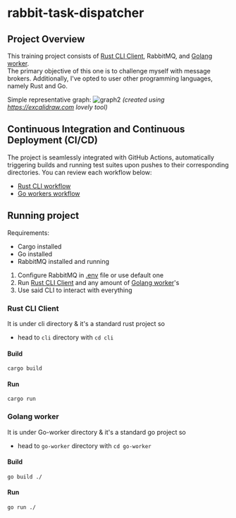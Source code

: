 # rabbit-task-dispatcher

## Project Overview
This training project consists of [Rust CLI Client](https://github.com/wezik/rabbit-task-dispatcher/tree/main?tab=readme-ov-file#rust-cli-client), RabbitMQ, and [Golang worker](https://github.com/wezik/rabbit-task-dispatcher/tree/main?tab=readme-ov-file#golang-worker).  
The primary objective of this one is to challenge myself with message brokers. Additionally, I've opted to user other programming languages, namely Rust and Go.

Simple representative graph:
![graph2](https://github.com/wezik/rabbit-task-dispatcher/assets/68642257/4e10ccee-37fb-4a2c-b317-b78c5af1dc61)
*(created using https://excalidraw.com lovely tool)*

## Continuous Integration and Continuous Deployment (CI/CD)
The project is seamlessly integrated with GitHub Actions, automatically triggering builds and running test suites upon pushes to their corresponding directories. You can review each workflow below:
- [Rust CLI workflow](https://github.com/wezik/rabbit-task-dispatcher/actions/workflows/rust.yml)
- [Go workers workflow](https://github.com/wezik/rabbit-task-dispatcher/actions/workflows/go.yml)

## Running project
Requirements:
- Cargo installed
- Go installed
- RabbitMQ installed and running

1. Configure RabbitMQ in [.env](https://github.com/wezik/rabbit-task-dispatcher/blob/main/cli/.env) file or use default one
2. Run [Rust CLI Client](https://github.com/wezik/rabbit-task-dispatcher/tree/main?tab=readme-ov-file#rust-cli-client) and any amount of [Golang worker](https://github.com/wezik/rabbit-task-dispatcher/tree/main?tab=readme-ov-file#golang-worker)'s
3. Use said CLI to interact with everything
  
### Rust CLI Client
It is under cli directory & it's a standard rust project so  
- head to `cli` directory with `cd cli`

#### Build
```
cargo build
```
#### Run
```
cargo run
```

### Golang worker
It is under Go-worker directory & it's a standard go project so
- head to `go-worker` directory with `cd go-worker`
#### Build
```
go build ./
```
#### Run
```
go run ./
```
  
